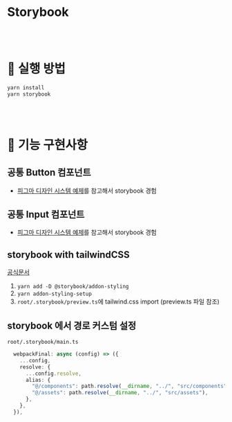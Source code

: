 # Storybook

<br/><br/>

# 👟 실행 방법

```bash
yarn install
yarn storybook
```

<br/><br/>

# 👷 기능 구현사항

## 공통 Button 컴포넌트

- <a href="https://www.figma.com/community/file/1016311435136115866" target="_blank">피그마 디자인 시스템 예제</a>를 참고해서 storybook 경험

## 공통 Input 컴포넌트

- <a href="https://www.figma.com/community/file/1016311435136115866" target="_blank">피그마 디자인 시스템 예제</a>를 참고해서 storybook 경험

## storybook with tailwindCSS

<a href="https://storybook.js.org/recipes/tailwindcss" target="_blank">공식문서</a>

1. `yarn add -D @storybook/addon-styling`
2. `yarn addon-styling-setup`
3. `root/.storybook/preview.ts`에 tailwind.css import (preview.ts 파일 참조)

## storybook 에서 경로 커스텀 설정

`root/.storybook/main.ts`

```ts
  webpackFinal: async (config) => ({
    ...config,
    resolve: {
      ...config.resolve,
      alias: {
        "@/components": path.resolve(__dirname, "../", "src/components"),
        "@/assets": path.resolve(__dirname, "../", "src/assets"),
      },
    },
  }),
```

<br/><br/>
